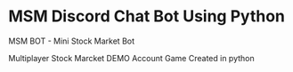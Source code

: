 # MSM Discord Chat Bot Using Python

MSM BOT - Mini Stock Market Bot

Multiplayer Stock Marcket DEMO Account Game Created in python
